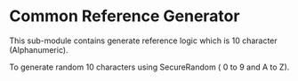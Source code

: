 # Common Reference Generator
 
This sub-module contains generate reference logic which is 10 character (Alphanumeric).

To generate random 10 characters using SecureRandom ( 0 to 9 and A to Z).